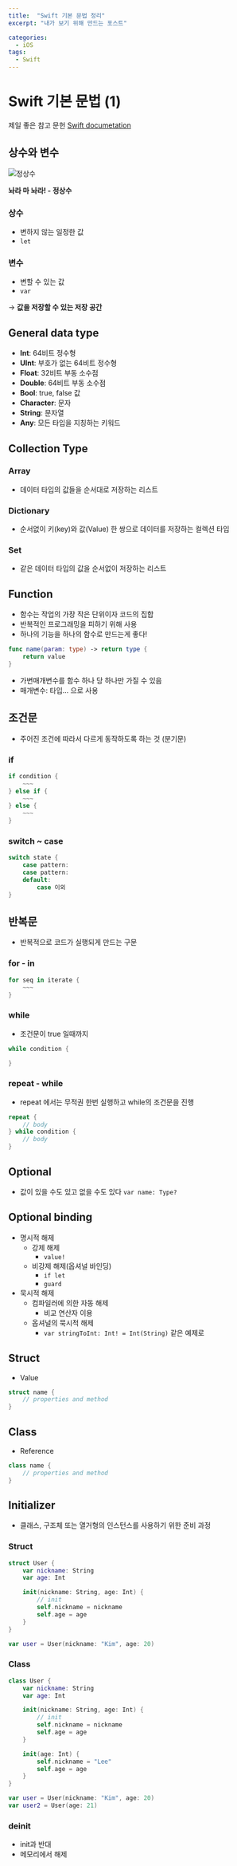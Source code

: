 ```yaml
---
title:  "Swift 기본 문법 정리"
excerpt: "내가 보기 위해 만드는 포스트"

categories: 
  - iOS
tags:
  - Swift
---
```


# Swift 기본 문법 (1)

제일 좋은 참고 문헌
[Swift documetation](https://docs.swift.org/swift-book/LanguageGuide/ControlFlow.html)

## 상수와 변수

![정상수](https://img.hankyung.com/photo/201704/01.13768334.1.jpg)

**놔라 마 놔라! - 정상수**

### 상수

- 변하지 않는 일정한 값
- `let`

### 변수

- 변할 수 있는 값
- `var`

→ **값을 저장할 수 있는 저장 공간**

## General data type

- **Int**: 64비트 정수형
- **UInt**: 부호가 없는 64비트 정수형
- **Float**: 32비트 부동 소수점
- **Double**: 64비트 부동 소수점
- **Bool**: true, false 값
- **Character**: 문자
- **String**: 문자열
- **Any**: 모든 타입을 지칭하는 키워드

## Collection Type

### Array

- 데이터 타입의 값들을 순서대로 저장하는 리스트

### Dictionary

- 순서없이 키(key)와 값(Value) 한 쌍으로 데이터를 저장하는 컬렉션 타입

### Set

- 같은 데이터 타입의 값을 순서없이 저장하는 리스트

## Function

- 함수는 작업의 가장 작은 단위이자 코드의 집합
- 반복적인 프로그래밍을 피하기 위해 사용
- 하나의 기능을 하나의 함수로 만드는게 좋다!

```swift
func name(param: type) -> return type {
	return value
}
```

- 가변매개변수를 함수 하나 당 하나만 가질 수 있음
- 매개변수: 타입... 으로 사용

## 조건문
- 주어진 조건에 따라서 다르게 동작하도록 하는 것 (분기문)
### if
```swift
if condition {
    ~~~
} else if {
    ~~~
} else {
    ~~~
}
```
### switch ~ case
```swift
switch state {
    case pattern:
    case pattern:
    default:
        case 이외
}
```
## 반복문
- 반복적으로 코드가 실행되게 만드는 구문

### for - in
```swift
for seq in iterate {
    ~~~
}
```

### while
- 조건문이 true 일때까지
```swift
while condition {

}
```

### repeat - while
- repeat 에서는 무적권 한번 실행하고 while의 조건문을 진행
```swift
repeat {
    // body
} while condition {
    // body
}
```

## Optional
- 값이 있을 수도 있고 없을 수도 있다
`var name: Type?`

## Optional binding
- 명시적 해제
  - 강제 해제
    - `value!`
  - 비강제 해제(옵셔널 바인딩)
    - `if let`
    - `guard`
- 묵시적 해제
  - 컴파일러에 의한 자동 해제
    - 비교 연산자 이용
  - 옵셔널의 묵시적 해제
    - `var stringToInt: Int! = Int(String)` 같은 예제로 

## Struct
- Value
```swift
struct name {
    // properties and method
}
```

## Class
- Reference
```swift
class name {
    // properties and method
}
```

## Initializer
- 클래스, 구조체 또는 열거형의 인스턴스를 사용하기 위한 준비 과정
  
### Struct
```swift
struct User {
    var nickname: String
    var age: Int

    init(nickname: String, age: Int) {
        // init
        self.nickname = nickname
        self.age = age
    }
}

var user = User(nickname: "Kim", age: 20)
```

### Class
```swift
class User {
    var nickname: String
    var age: Int

    init(nickname: String, age: Int) {
        // init
        self.nickname = nickname
        self.age = age
    }

    init(age: Int) {
        self.nickname = "Lee"
        self.age = age
    }
}

var user = User(nickname: "Kim", age: 20)
var user2 = User(age: 21)
```

### deinit
- init과 반대 
- 메모리에서 해제